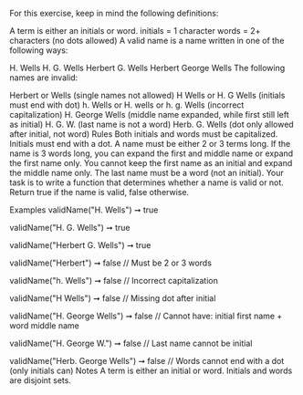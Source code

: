 For this exercise, keep in mind the following definitions:

A term is either an initials or word.
initials = 1 character
words = 2+ characters (no dots allowed)
A valid name is a name written in one of the following ways:

H. Wells
H. G. Wells
Herbert G. Wells
Herbert George Wells
The following names are invalid:

Herbert or Wells (single names not allowed)
H Wells or H. G Wells (initials must end with dot)
h. Wells or H. wells or h. g. Wells (incorrect capitalization)
H. George Wells (middle name expanded, while first still left as initial)
H. G. W. (last name is not a word)
Herb. G. Wells (dot only allowed after initial, not word)
Rules
Both initials and words must be capitalized.
Initials must end with a dot.
A name must be either 2 or 3 terms long.
If the name is 3 words long, you can expand the first and middle name or expand the first name only. You cannot keep the first name as an initial and expand the middle name only.
The last name must be a word (not an initial).
Your task is to write a function that determines whether a name is valid or not. Return true if the name is valid, false otherwise.

Examples
validName("H. Wells") ➞ true

validName("H. G. Wells") ➞ true

validName("Herbert G. Wells") ➞ true

validName("Herbert") ➞ false
// Must be 2 or 3 words

validName("h. Wells") ➞ false
// Incorrect capitalization

validName("H Wells") ➞ false
// Missing dot after initial

validName("H. George Wells") ➞ false
// Cannot have: initial first name + word middle name

validName("H. George W.") ➞ false
// Last name cannot be initial

validName("Herb. George Wells") ➞ false
// Words cannot end with a dot (only initials can)
Notes
A term is either an initial or word.
Initials and words are disjoint sets.